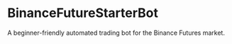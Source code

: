 # BinanceFutureStarterBot
A beginner-friendly automated trading bot for the Binance Futures market. 
